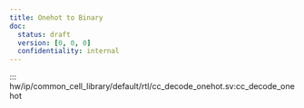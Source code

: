 ```yaml
---
title: Onehot to Binary
doc:
  status: draft
  version: [0, 0, 0]
  confidentiality: internal
---
```


::: hw/ip/common_cell_library/default/rtl/cc_decode_onehot.sv:cc_decode_onehot
